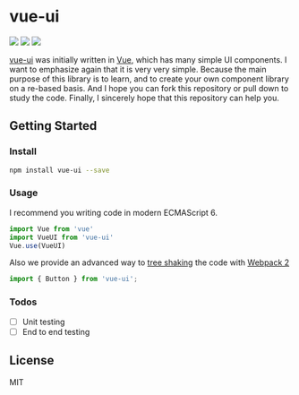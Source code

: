 # vue-ui

[![](https://travis-ci.org/zyyrabbit/vue.svg?branch=master)](https://travis-ci.org/zyyrabbit/vue)
[![](https://img.shields.io/npm/v/element-react.svg)](https://www.npmjs.com/package/element-react)
[![](https://img.shields.io/npm/dm/element-react.svg)](https://www.npmjs.com/package/element-react)

[vue-ui](https://github.com/ElemeFE/element) was initially written in [Vue](https://vuejs.org/), which has many simple UI components. I want to emphasize again that it is very very simple. Because the main purpose of this library is to learn, and to create your own component library on a re-based basis. And I hope you can fork this repository or pull down to study the code. Finally, I sincerely hope that this repository can help you.

## Getting Started

### Install

```bash
npm install vue-ui --save
```

### Usage

I recommend you writing code in modern ECMAScript 6.

```js
import Vue from 'vue'
import VueUI from 'vue-ui'
Vue.use(VueUI)

```

Also we provide an advanced way to [tree shaking](https://blog.engineyard.com/2016/tree-shaking) the code with [Webpack 2](https://webpack.github.io/)

```js
import { Button } from 'vue-ui';
```

### Todos

- [ ] Unit testing
- [ ] End to end testing

## License

MIT